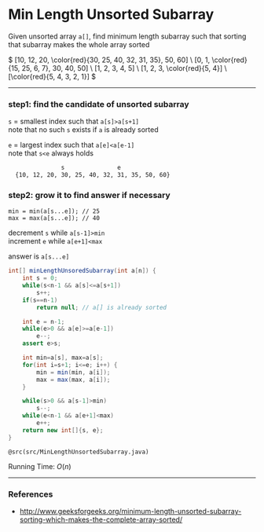 # Min Length Unsorted Subarray

Given unsorted array `a[]`, find minimum length subarray such that sorting that subarray makes the whole array sorted

$
[10, 12, 20, \color{red}{30, 25, 40, 32, 31, 35}, 50, 60] \\
[0, 1, \color{red}{15, 25, 6, 7}, 30, 40, 50] \\
[1, 2, 3, 4, 5] \\
[1, 2, 3, \color{red}{5, 4}] \\
[\color{red}{5, 4, 3, 2, 1}]
$

---

### step1: find the candidate of unsorted subarray

`s` = smallest index such that `a[s]>a[s+1]`  
note that no such `s` exists if `a` is already sorted

`e` = largest index such that `a[e]<a[e-1]`  
note that `s<e` always holds

```bash
               s               e
  {10, 12, 20, 30, 25, 40, 32, 31, 35, 50, 60}
```

### step2: grow it to find answer if necessary

`min = min(a[s...e]); // 25`  
`max = max(a[s...e]); // 40`

decrement `s` while `a[s-1]>min`  
increment `e` while `a[e+1]<max`

answer is `a[s...e]`

```java
int[] minLengthUnsoredSubarray(int a[n]) {
    int s = 0;
    while(s<n-1 && a[s]<=a[s+1])
        s++;
    if(s==n-1)
        return null; // a[] is already sorted

    int e = n-1;
    while(e>0 && a[e]>=a[e-1])
        e--;
    assert e>s;

    int min=a[s], max=a[s];
    for(int i=s+1; i<=e; i++) {
        min = min(min, a[i]);
        max = max(max, a[i]);
    }

    while(s>0 && a[s-1]>min)
        s--;
    while(e<n-1 && a[e+1]<max)
        e++;
    return new int[]{s, e};
}
```

`@src(src/MinLengthUnsortedSubarray.java)`

Running Time: $O(n)$

---

### References

* <http://www.geeksforgeeks.org/minimum-length-unsorted-subarray-sorting-which-makes-the-complete-array-sorted/>
